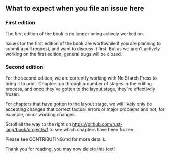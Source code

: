 ## What to expect when you file an issue here

### First edition

The first edition of the book is no longer being actively worked on.

Issues for the first edition of the book are worthwhile if you are planning to
submit a pull request, and want to discuss it first. But as we aren't actively
working on the first edition, general bugs will be closed.

### Second edition

For the second edition, we are currently working with No Starch Press to bring
it to print. Chapters go through a number of stages in the editing process, and
once they've gotten to the layout stage, they're effectively frozen.

For chapters that have gotten to the layout stage, we will likely only be
accepting changes that correct factual errors or major problems and not, for
example, minor wording changes.

Scroll all the way to the right on https://github.com/rust-lang/book/projects/1
to see which chapters have been frozen.

Please see CONTRIBUTING.md for more details.

Thank you for reading, you may now delete this text!
